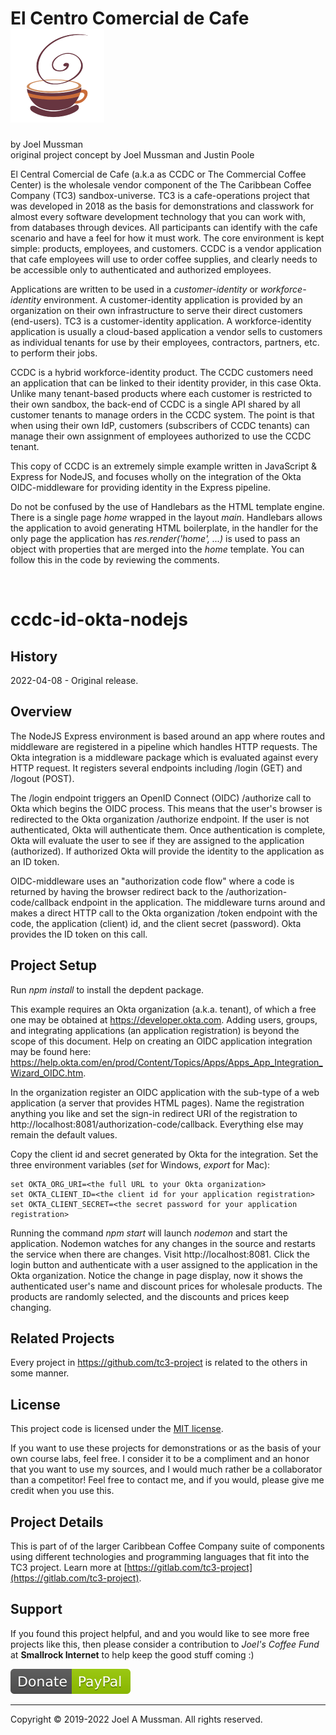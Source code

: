 # El Centro Comercial de Cafe ![](./.common/logo.png?raw=true)
by Joel Mussman<br/>
original project concept by Joel Mussman and Justin Poole 

El Central Comercial de Cafe (a.k.a as CCDC or The Commercial Coffee Center) is the wholesale vendor
component of the The Caribbean Coffee Company (TC3) sandbox-universe.
TC3 is a cafe-operations project that was developed in 2018 as the basis for demonstrations
and classwork for almost every software development technology that you can work with, from databases through devices.
All participants can identify with the cafe scenario and have a feel for how it must work.
The core environment is kept simple: products, employees, and customers.
CCDC is a vendor application that cafe employees will use to order coffee supplies, and clearly needs to
be accessible only to authenticated and authorized employees.

Applications are written to be used in a *customer-identity* or *workforce-identity* environment.
A customer-identity application is provided by an organization on their own infrastructure
to serve their direct customers (end-users).
TC3 is a customer-identity application.
A workforce-identity application is usually a cloud-based application a vendor sells to customers as individual
tenants for use by their employees, contractors, partners, etc. to perform their jobs.

CCDC is a hybrid workforce-identity product.
The CCDC customers need an application that can be linked to their identity provider, in this case Okta.
Unlike many tenant-based products where each customer is restricted to their own sandbox,
the back-end of CCDC is a single API shared by all customer tenants to manage orders in the CCDC system.
The point is that when using their own IdP, customers (subscribers of CCDC tenants) can manage their own assignment
of employees authorized to use the CCDC tenant.

This copy of CCDC is an extremely simple example written in JavaScript & Express for NodeJS, and focuses
wholly on the integration of the Okta OIDC-middleware for providing identity in the Express pipeline.

Do not be confused by the use of Handlebars as the HTML template engine.
There is a single page *home* wrapped in the layout *main*.
Handlebars allows the application to avoid generating HTML boilerplate, in the handler for the
only page the application has *res.render('home', ...)* is used to pass an object with properties
that are merged into the *home* template.
You can follow this in the code by reviewing the comments.

<br>

# ccdc-id-okta-nodejs

## History

2022-04-08 - Original release.<br>

## Overview

The NodeJS Express environment is based around an app where routes and middleware are registered in
a pipeline which handles HTTP requests.
The Okta integration is a middleware package which is evaluated against every HTTP request.
It registers several endpoints including /login (GET) and /logout (POST).

The /login endpoint triggers an OpenID Connect (OIDC) /authorize call to Okta which begins the OIDC process.
This means that the user's browser is redirected to the Okta organization /authorize endpoint.
If the user is not authenticated, Okta will authenticate them.
Once authentication is complete, Okta will evaluate the user to see if they are assigned to
the application (authorized).
If authorized Okta will provide the identity to the application as an ID token.

OIDC-middleware uses an "authorization code flow" where a code is returned by having the browser
redirect back to the /authorization-code/callback endpoint in the application.
The middleware turns around and makes a direct HTTP call to the Okta organization /token endpoint
with the code, the application (client) id, and the client secret (password).
Okta provides the ID token on this call. 


## Project Setup

Run *npm install* to install the depdent package.

This example requires an Okta organization (a.k.a. tenant), of which a free one may be obtained at https://developer.okta.com.
Adding users, groups, and integrating applications (an application registration) is beyond the scope of this document.
Help on creating an OIDC application integration may be found here: https://help.okta.com/en/prod/Content/Topics/Apps/Apps_App_Integration_Wizard_OIDC.htm.

In the organization register an OIDC application with the sub-type of a web application (a server that provides HTML pages).
Name the registration anything you like and set the sign-in redirect URI of the registration to http://localhost:8081/authorization-code/callback.
Everything else may remain the default values.

Copy the client id and secret generated by Okta for the integration.
Set the three environment variables (*set* for Windows, *export* for Mac):

```
set OKTA_ORG_URI=<the full URL to your Okta organization>
set OKTA_CLIENT_ID=<the client id for your application registration>
set OKTA_CLIENT_SECRET=<the secret password for your application registration>
```

Running the command *npm start* will launch *nodemon* and start the application.
Nodemon watches for any changes in the source and restarts the service when there are changes.
Visit http://localhost:8081.
Click the login button and authenticate with a user assigned to the application in the Okta organization.
Notice the change in page display, now it shows the authenticated user's name and discount prices for wholesale products.
The products are randomly selected, and the discounts and prices keep changing.

## Related Projects

Every project in https://github.com/tc3-project is related to the others in some manner.

## License

This project code is licensed under the [MIT license](./.common/LICENSE.md).

If you want to use these projects for demonstrations or as the basis of your own course labs, feel free.
I consider it to be a compliment and an honor that you want to use my sources, and I would much rather be
a collaborator than a competitor!
Feel free to contact me, and if you would, please give me credit when you use this.

## Project Details

This is part of of the larger Caribbean Coffee Company suite of components using different technologies and programming languages that fit into the TC3 project.
Learn more at [https://gitlab.com/tc3-project](https://gitlab.com/tc3-project).

## Support

If you found this project helpful, and and you would like to see more free projects like this,
then please consider
a contribution to *Joel's Coffee Fund* at **Smallrock Internet** to help keep the good stuff coming :)<br />

[![Donate](./.common/Donate-Paypal.svg)](https://www.paypal.com/cgi-bin/webscr?cmd=_s-xclick&hosted_button_id=XPUGVGZZ8RUAA)

<hr>
Copyright © 2019-2022 Joel A Mussman. All rights reserved.